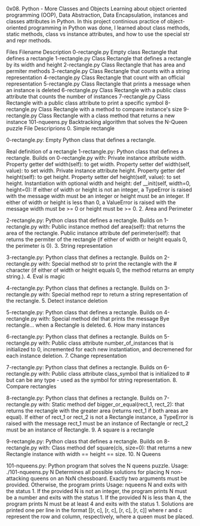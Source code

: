 0x08. Python - More Classes and Objects Learning about object oriented programming (OOP), Data Abstraction, Data Encapsulation, instances and classes attributes in Python. In this project continious practice of object-oriented programming in Python was done, I learned about class methods, static methods, class vs instance attributes, and how to use the special str and repr methods.

Files Filename Description 0-rectangle.py Empty class Rectangle that defines a rectangle 1-rectangle.py Class Rectangle that defines a rectangle by its width and height 2-rectangle.py Class Rectangle that has area and permiter methods 3-rectangle.py Class Rectangle that counts with a string representation 4-rectangle.py Class Rectangle that count with an official representation 5-rectangle.py Class Rectangle that prints a message when an instance is deleted 6-rectangle.py Class Rectangle with a public class attribute that counts the number of instances 7-rectangle.py Class Rectangle with a public class attribute to print a specific symbol 8-rectangle.py Class Rectangle with a method to compare instance's size 9-rectangle.py Class Rectangle with a class method that returns a new instance 101-nqueens.py Backtracking algorithm that solves the N-Queen puzzle File Descriprions 0. Simple rectangle

0-rectangle.py: Empty Python class that defines a rectangle.

Real definition of a rectangle
1-rectangle.py: Python class that defines a rectangle. Builds on 0-rectangle.py with: Private instance attribute width. Property getter def width(self): to get width. Property setter def width(self, value): to set width. Private instance attribute height. Property getter def height(self): to get height. Property setter def height(self, value): to set height. Instantiation with optional width and height: def __init(self, width=0, height=0): If either of width or height is not an integer, a TypeError is raised with the message width must be an integer or height must be an integer. If either of width or height is less than 0, a ValueError is raised with the message width must be >= 0 or height must be >= 0. 2. Area and Perimeter

2-rectangle.py: Python class that defines a rectangle. Builds on 1-rectangle.py with: Public instance method def area(self): that returns the area of the rectangle. Public instance attribute def perimeter(self): that returns the permiter of the rectangle (if either of width or height equals 0, the perimeter is 0). 3. String representation

3-rectangle.py: Python class that defines a rectangle. Builds on 2-rectangle.py with: Special method str to print the rectangle with the # character (if either of width or height equals 0, the method returns an empty string.). 4. Eval is magic

4-rectangle.py: Python class that defines a rectangle. Builds on 3-rectangle.py with: Special method repr to return a string representation of the rectangle. 5. Detect instance deletion

5-rectangle.py: Python class that defines a rectangle. Builds on 4-rectangle.py with: Special method del that prints the message Bye rectangle... when a Rectangle is deleted. 6. How many instances

6-rectangle.py: Python class that defines a rectangle. Builds on 5-rectangle.py with: Public class attribute number_of_instances that is initialized to 0, incremented for each new instantiation, and decremened for each instance deletion. 7. Change representation

7-rectangle.py: Python class that defines a rectangle. Builds on 6-rectangle.py with: Public class attribute class_symbol that is initialized to # but can be any type - used as the symbol for string representation. 8. Compare rectangles

8-rectangle.py: Python class that defines a rectangle. Builds on 7-rectangle.py with: Static method def bigger_or_equal(rect_1, rect_2): that returns the rectangle with the greater area (returns rect_1 if both areas are equal). If either of rect_1 or rect_2 is not a Rectangle instance, a TypeError is raised with the message rect_1 must be an instance of Rectangle or rect_2 must be an instance of Rectangle. 9. A square is a rectangle

9-rectangle.py: Python class that defines a rectangle. Builds on 8-rectangle.py with: Class method def square(cls, size=0): that returns a new Rectangle instance with width == height == size. 10. N Queens

101-nqueens.py: Python program that solves the N queens puzzle. Usage: ./101-nqueens.py N Determines all possible solutions for placing N non-attacking queens on an NxN chessboard. Exactly two arguments must be provided. Otherwise, the program prints Usage: nqueens N and exits with the status 1. If the provided N is not an integer, the program prints N must be a number and exits with the status 1. If the provided N is less than 4, the program prints N must be at least 4 and exits with the status 1. Solutions are printed one per line in the format [[r, c], [r, c], [r, c], [r, c]] where r and c represent the row and column, respectively, where a queen must be placed.


